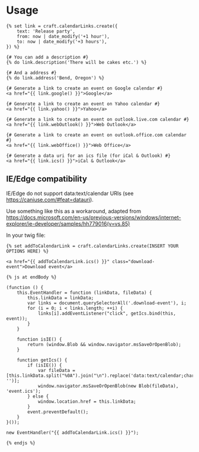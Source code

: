 # Usage

```twig
{% set link = craft.calendarLinks.create({
    text: 'Release party',
    from: now | date_modify('+1 hour'),
    to: now | date_modify('+3 hours'),
}) %}

{# You can add a description #}
{% do link.description('There will be cakes etc.') %}

{# And a address #}
{% do link.address('Bend, Oregon') %}

{# Generate a link to create an event on Google calendar #}
<a href="{{ link.google() }}">Google</a>

{# Generate a link to create an event on Yahoo calendar #}
<a href="{{ link.yahoo() }}">Yahoo</a>

{# Generate a link to create an event on outlook.live.com calendar #}
<a href="{{ link.webOutlook() }}">Web Outlook</a>

{# Generate a link to create an event on outlook.office.com calendar #}
<a href="{{ link.webOffice() }}">Web Office</a>

{# Generate a data uri for an ics file (for iCal & Outlook) #}
<a href="{{ link.ics() }}">iCal & Outlook</a>
```

## IE/Edge compatibility
IE/Edge do not support data:text/calendar URIs (see https://caniuse.com/#feat=datauri).

Use something like this as a workaround, adapted from https://docs.microsoft.com/en-us/previous-versions/windows/internet-explorer/ie-developer/samples/hh779016(v=vs.85)

In your twig file:

```twig
{% set addToCalendarLink = craft.calendarLinks.create(INSERT YOUR OPTIONS HERE) %} 

<a href="{{ addToCalendarLink.ics() }}" class="download-event">Download event</a>

{% js at endBody %}

(function () {
    this.EventHandler = function (linkData, fileData) {
        this.linkData = linkData;
        var links = document.querySelectorAll('.download-event'), i;
        for (i = 0; i < links.length; ++i) {
            links[i].addEventListener("click", getIcs.bind(this, event));
        }
    }

    function isIE() {
        return (window.Blob && window.navigator.msSaveOrOpenBlob);
    }

    function getIcs() {
        if (isIE()) {
            var fileData = [this.linkData.split("%0A").join("\n").replace('data:text/calendar;charset=utf8,\n', '')];
            window.navigator.msSaveOrOpenBlob(new Blob(fileData), 'event.ics');
        } else {
            window.location.href = this.linkData;
        }
        event.preventDefault();
    }
}());

new EventHandler("{{ addToCalendarLink.ics() }}");

{% endjs %}
```